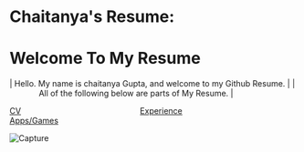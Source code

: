 # Chaitanya's Resume:

# Welcome To My Resume 

| Hello. My name is chaitanya Gupta, and welcome to my Github Resume. |
| <span>&nbsp;&nbsp;&nbsp;&nbsp;&nbsp;&nbsp;&nbsp;&nbsp;&nbsp;&nbsp;&nbsp;&nbsp;</span> All of the following below are parts of My Resume. |

[CV](  )<span>&nbsp;&nbsp;&nbsp;&nbsp;&nbsp;&nbsp;&nbsp;&nbsp;&nbsp;</span><span>&nbsp;&nbsp;&nbsp;&nbsp;&nbsp;&nbsp;&nbsp;&nbsp;&nbsp;</span><span>&nbsp;&nbsp;&nbsp;&nbsp;&nbsp;&nbsp;&nbsp;&nbsp;&nbsp;</span><span>&nbsp;&nbsp;&nbsp;&nbsp;&nbsp;&nbsp;&nbsp;&nbsp;&nbsp;&nbsp;&nbsp;&nbsp;</span><span>&nbsp;&nbsp;&nbsp;&nbsp;&nbsp;&nbsp;&nbsp;&nbsp;&nbsp;&nbsp;&nbsp;&nbsp;&nbsp;</span>
[Experience](  )<span>&nbsp;&nbsp;&nbsp;&nbsp;&nbsp;&nbsp;&nbsp;&nbsp;&nbsp;</span><span>&nbsp;&nbsp;&nbsp;&nbsp;&nbsp;&nbsp;</span><span>&nbsp;&nbsp;&nbsp;&nbsp;&nbsp;&nbsp;&nbsp;&nbsp;&nbsp;</span><span>&nbsp;&nbsp;&nbsp;&nbsp;&nbsp;&nbsp;&nbsp;&nbsp;&nbsp;</span>
[Apps/Games](  )
   
![Capture](https://user-images.githubusercontent.com/69607825/90447009-49bc9280-e097-11ea-9fcd-189dd75d0a5b.PNG)






